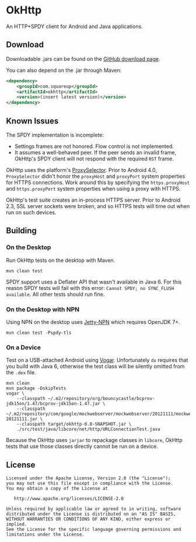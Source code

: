 OkHttp
======

An HTTP+SPDY client for Android and Java applications.


Download
--------

Downloadable .jars can be found on the [GitHub download page][1].

You can also depend on the .jar through Maven:

```xml
<dependency>
    <groupId>com.squareup</groupId>
    <artifactId>okhttp</artifactId>
    <version>(insert latest version)</version>
</dependency>
```


Known Issues
------------

The SPDY implementation is incomplete:

* Settings frames are not honored. Flow control is not implemented.
* It assumes a well-behaved peer. If the peer sends an invalid frame, OkHttp's SPDY client will not respond with the required `RST` frame.

OkHttp uses the platform's [ProxySelector][2]. Prior to Android 4.0, `ProxySelector` didn't honor the `proxyHost` and `proxyPort` system properties for HTTPS connections. Work around this by specifying the `https.proxyHost` and `https.proxyPort` system properties when using a proxy with HTTPS.

OkHttp's test suite creates an in-process HTTPS server. Prior to Android 2.3, SSL server sockets were broken, and so HTTPS tests will time out when run on such devices.


Building
--------

### On the Desktop
Run OkHttp tests on the desktop with Maven.
```
mvn clean test
```
SPDY support uses a Deflater API that wasn't available in Java 6. For this reason SPDY tests will fail with this error: `Cannot SPDY; no SYNC_FLUSH available`. All other tests should run fine.

### On the Desktop with NPN
Using NPN on the desktop uses [Jetty-NPN](http://wiki.eclipse.org/Jetty/Feature/NPN) which requires OpenJDK 7+.
```
mvn clean test -Pspdy-tls
```

### On a Device
Test on a USB-attached Android using [Vogar](https://code.google.com/p/vogar/). Unfortunately `dx` requires that you build with Java 6, otherwise the test class will be silently omitted from the `.dex` file.
```
mvn clean
mvn package -DskipTests
vogar \
    --classpath ~/.m2/repository/org/bouncycastle/bcprov-jdk15on/1.47/bcprov-jdk15on-1.47.jar \
    --classpath ~/.m2/repository/com/google/mockwebserver/mockwebserver/20121111/mockwebserver-20121111.jar \
    --classpath target/okhttp-0.8-SNAPSHOT.jar \
    ./src/test/java/libcore/net/http/URLConnectionTest.java
```
Because the OkHttp uses `jarjar` to repackage classes in `libcore`, OkHttp tests that use those classes directly cannot be run on a device.


License
-------

    Licensed under the Apache License, Version 2.0 (the "License");
    you may not use this file except in compliance with the License.
    You may obtain a copy of the License at

       http://www.apache.org/licenses/LICENSE-2.0

    Unless required by applicable law or agreed to in writing, software
    distributed under the License is distributed on an "AS IS" BASIS,
    WITHOUT WARRANTIES OR CONDITIONS OF ANY KIND, either express or implied.
    See the License for the specific language governing permissions and
    limitations under the License.



 [1]: http://github.com/square/okhttp/downloads
 [2]: http://developer.android.com/reference/java/net/ProxySelector.html
